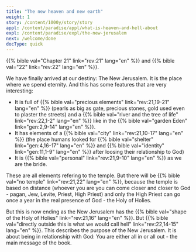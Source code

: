 ```yaml
---
title: "The new heaven and new earth"
weight: 1
story: /content/1000y/story/story
appl: /content/paradise/appl/what-is-heaven-and-hell-about
expl: /content/paradise/expl/the-new-jerusalem
next: /welcome/done
docType: quick
---
```


{{% bible val="Chapter 21" link="rev:21" lang="en" %}} and {{% bible val="22" link="rev:22" lang="en" %}}.

We have finally arrived at our destiny: The New Jerusalem. It is the place where we spend eternity. And this has some features that are very interesting:
- It is full of {{% bible val="precious elements" link="rev:21,19-21" lang="en" %}} (pearls as big as gate, precious stones, gold used even to plaster the streets) and a {{% bible val="river and the tree of life" link="rev:22,1-2" lang="en" %}} like in the {{% bible val="garden Eden" link="gen:2,9-14" lang="en" %}}.
- It has elements of a {{% bible val="city" link="rev:21,10-17" lang="en" %}} (the place humans looked for {{% bible val="shelter" link="gen:4,16-17" lang="en" %}} and {{% bible val="identity" link="gen:11,1-9" lang="en" %}} after loosing their relationship to God)
- It is {{% bible val="personal" link="rev:21,9-10" lang="en" %}} as we are the bride.

These are all elements refering to the temple. But there will be {{% bible val="no temple" link="rev:21,22" lang="en" %}}, because the temple is based on distance (whoever you are you can come closer and closer to God - pagan, Jew, Levite, Priest, High Priest) and only the High Priest can go once a year in the real presence of God - the Holy of Holies.

But this is now ending as the New Jerusalem has the {{% bible val="shape of the Holy of Holies" link="rev:21,16" lang="en" %}}. But {{% bible val="directly outside this is what we would call hell" link="rev:22,14-15" lang="en" %}}. This describes the purpose of the New Jerusalem. It is about being in relationship with God: You are either all in or all out - the main message of the book.
